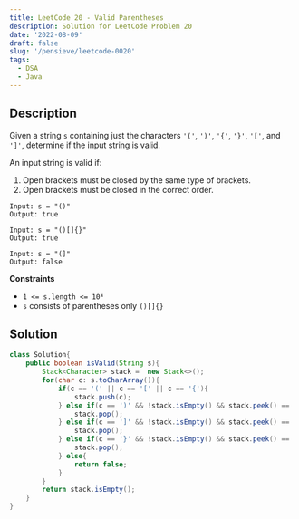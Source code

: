 ```yaml
---
title: LeetCode 20 - Valid Parentheses
description: Solution for LeetCode Problem 20
date: '2022-08-09'
draft: false
slug: '/pensieve/leetcode-0020'
tags:
  - DSA
  - Java
---
```


## Description

Given a string `s` containing just the characters `'('`, `')'`, `'{'`, `'}'`, `'['`, and `']'`, determine if the input string is valid.

An input string is valid if:
1. Open brackets must be closed by the same type of brackets.
2. Open brackets must be closed in the correct order.

```example
Input: s = "()"
Output: true
```

```example
Input: s = "()[]{}"
Output: true
```

```example
Input: s = "(]"
Output: false
```

**Constraints**
- `1 <= s.length <= 10⁴`
- `s` consists of parentheses only `()[]{}`

## Solution

```java
class Solution{
    public boolean isValid(String s){
        Stack<Character> stack =  new Stack<>();
        for(char c: s.toCharArray()){
            if(c == '(' || c == '[' || c == '{'){
                stack.push(c);
            } else if(c == ')' && !stack.isEmpty() && stack.peek() == '('){
                stack.pop();
            } else if(c == ']' && !stack.isEmpty() && stack.peek() == '['){
                stack.pop();
            } else if(c == '}' && !stack.isEmpty() && stack.peek() == '{'){
                stack.pop();
            } else{
                return false;
            }
        }
        return stack.isEmpty();
    }
}
```